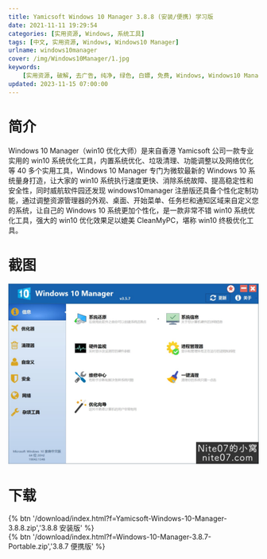 ```yaml
---
title: Yamicsoft Windows 10 Manager 3.8.8 (安装/便携) 学习版
date: 2021-11-11 19:29:54
categories: [实用资源, Windows, 系统工具]
tags: [中文, 实用资源, Windows, Windows10 Manager]
urlname: windows10manager
cover: /img/Windows10Manager/1.jpg
keywords:
    [实用资源, 破解, 去广告, 纯净, 绿色, 白嫖, 免费, Windows, Windows10 Manager]
updated: 2023-11-15 07:00:00
---
```


# 简介

Windows 10 Manager（win10 优化大师）是来自香港 Yamicsoft 公司一款专业实用的 win10 系统优化工具，内置系统优化、垃圾清理、功能调整以及网络优化等 40 多个实用工具，Windows 10 Manager 专门为微软最新的 Windows 10 系统量身打造，让大家的 win10 系统执行速度更快、消除系统故障、提高稳定性和安全性，同时威航软件园还发现 windows10manager 注册版还具备个性化定制功能，通过调整资源管理器的外观、桌面、开始菜单、任务栏和通知区域来自定义您的系统，让自己的 Windows 10 系统更加个性化，是一款非常不错 win10 系统优化工具，强大的 win10 优化效果足以媲美 CleanMyPC，堪称 win10 终极优化工具。

# 截图

![](/img/Windows10Manager/2.jpg)

# 下载

{% btn '/download/index.html?f=Yamicsoft-Windows-10-Manager-3.8.8.zip','3.8.8 安装版' %}
<br>
{% btn '/download/index.html?f=Windows-10-Manager-3.8.7-Portable.zip','3.8.7 便携版' %}
